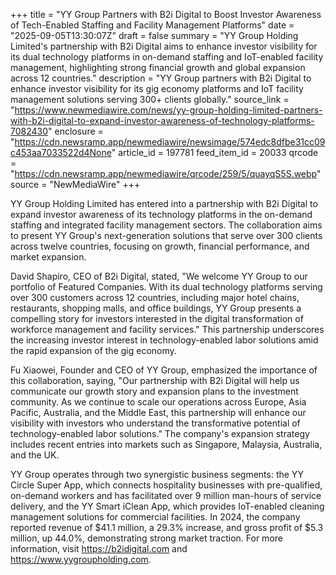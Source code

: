 +++
title = "YY Group Partners with B2i Digital to Boost Investor Awareness of Tech-Enabled Staffing and Facility Management Platforms"
date = "2025-09-05T13:30:07Z"
draft = false
summary = "YY Group Holding Limited's partnership with B2i Digital aims to enhance investor visibility for its dual technology platforms in on-demand staffing and IoT-enabled facility management, highlighting strong financial growth and global expansion across 12 countries."
description = "YY Group partners with B2i Digital to enhance investor visibility for its gig economy platforms and IoT facility management solutions serving 300+ clients globally."
source_link = "https://www.newmediawire.com/news/yy-group-holding-limited-partners-with-b2i-digital-to-expand-investor-awareness-of-technology-platforms-7082430"
enclosure = "https://cdn.newsramp.app/newmediawire/newsimage/574edc8dfbe31cc09c453aa7033522d4None"
article_id = 197781
feed_item_id = 20033
qrcode = "https://cdn.newsramp.app/newmediawire/qrcode/259/5/quayqS5S.webp"
source = "NewMediaWire"
+++

<p>YY Group Holding Limited has entered into a partnership with B2i Digital to expand investor awareness of its technology platforms in the on-demand staffing and integrated facility management sectors. The collaboration aims to present YY Group's next-generation solutions that serve over 300 clients across twelve countries, focusing on growth, financial performance, and market expansion.</p><p>David Shapiro, CEO of B2i Digital, stated, "We welcome YY Group to our portfolio of Featured Companies. With its dual technology platforms serving over 300 customers across 12 countries, including major hotel chains, restaurants, shopping malls, and office buildings, YY Group presents a compelling story for investors interested in the digital transformation of workforce management and facility services." This partnership underscores the increasing investor interest in technology-enabled labor solutions amid the rapid expansion of the gig economy.</p><p>Fu Xiaowei, Founder and CEO of YY Group, emphasized the importance of this collaboration, saying, "Our partnership with B2i Digital will help us communicate our growth story and expansion plans to the investment community. As we continue to scale our operations across Europe, Asia Pacific, Australia, and the Middle East, this partnership will enhance our visibility with investors who understand the transformative potential of technology-enabled labor solutions." The company's expansion strategy includes recent entries into markets such as Singapore, Malaysia, Australia, and the UK.</p><p>YY Group operates through two synergistic business segments: the YY Circle Super App, which connects hospitality businesses with pre-qualified, on-demand workers and has facilitated over 9 million man-hours of service delivery, and the YY Smart iClean App, which provides IoT-enabled cleaning management solutions for commercial facilities. In 2024, the company reported revenue of $41.1 million, a 29.3% increase, and gross profit of $5.3 million, up 44.0%, demonstrating strong market traction. For more information, visit <a href="https://b2idigital.com" rel="nofollow" target="_blank">https://b2idigital.com</a> and <a href="https://www.yygroupholding.com" rel="nofollow" target="_blank">https://www.yygroupholding.com</a>.</p>